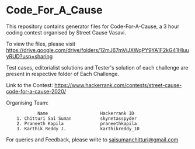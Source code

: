 # Code_For_A_Cause
This repository contains generator files for Code-For-A-Cause, a 3 hour coding contest organised by Street Cause Vasavi.

To view the files, please visit https://drive.google.com/drive/folders/12mJ67mViJXWqPY9YA1F2kG41HluuyRUD?usp=sharing

Test cases, editorialist solutions and Tester's solution of each challenge are present in respective folder of Each Challenge.

Link to the Contest: https://www.hackerrank.com/contests/street-cause-code-for-a-cause-2020/

Organising Team:

                Name                    Hackerrank ID
        1. Chitturi Sai Suman           skynetasspyder
        2. Praneeth Kapila              praneethkapila
        3. Karthik Reddy J.             karthikreddy_10

For queries and Feedback, please write to saisumanchitturi@gmail.com
